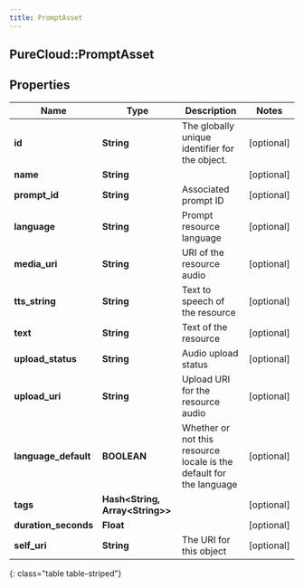 ```yaml
---
title: PromptAsset
---
```

## PureCloud::PromptAsset

## Properties

|Name | Type | Description | Notes|
|------------ | ------------- | ------------- | -------------|
| **id** | **String** | The globally unique identifier for the object. | [optional] |
| **name** | **String** |  | [optional] |
| **prompt_id** | **String** | Associated prompt ID | [optional] |
| **language** | **String** | Prompt resource language | [optional] |
| **media_uri** | **String** | URI of the resource audio | [optional] |
| **tts_string** | **String** | Text to speech of the resource | [optional] |
| **text** | **String** | Text of the resource | [optional] |
| **upload_status** | **String** | Audio upload status | [optional] |
| **upload_uri** | **String** | Upload URI for the resource audio | [optional] |
| **language_default** | **BOOLEAN** | Whether or not this resource locale is the default for the language | [optional] |
| **tags** | **Hash&lt;String, Array&lt;String&gt;&gt;** |  | [optional] |
| **duration_seconds** | **Float** |  | [optional] |
| **self_uri** | **String** | The URI for this object | [optional] |
{: class="table table-striped"}


